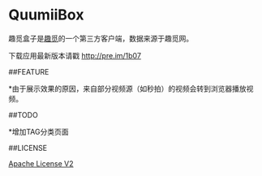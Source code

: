 # QuumiiBox

趣觅盒子是[趣觅](http://www.quumii.com)的一个第三方客户端，数据来源于趣觅网。

下载应用最新版本请戳 http://pre.im/1b07

##FEATURE

*由于展示效果的原因，来自部分视频源（如秒拍）的视频会转到浏览器播放视频。

##TODO

*增加TAG分类页面

##LICENSE

[Apache License V2](/LICENSE)
